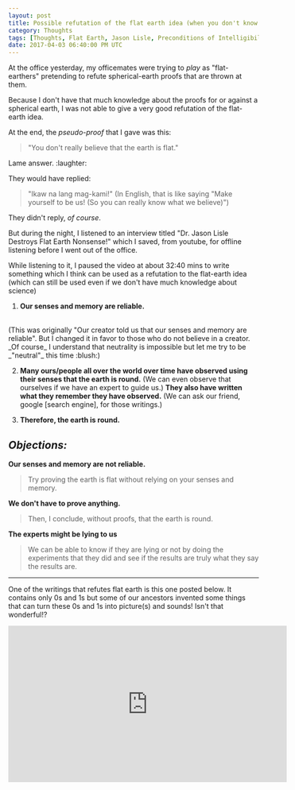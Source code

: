 ```yaml
---
layout: post
title: Possible refutation of the flat earth idea (when you don't know science like me)
category: Thoughts
tags: [Thoughts, Flat Earth, Jason Lisle, Preconditions of Intelligibility]
date: 2017-04-03 06:40:00 PM UTC
---
```


<!-- April 4, 2017 02:40:00 AM Philippine Time -->


At the office yesterday, my officemates were trying to _play_ as "flat-earthers" pretending to refute spherical-earth proofs that are thrown at them.

<!--more-->

Because I don't have that much knowledge about the proofs for or against a spherical earth, I was not able to give a very good refutation of the flat-earth idea.

At the end, the _pseudo-proof_ that I gave was this:

> "You don't really believe that the earth is flat."

Lame answer. :laughter:

They would have replied:

> "Ikaw na lang mag-kami!" (In English, that is like saying "Make yourself to be us! (So you can really know what we believe)")

They didn't reply, _of course_.

But during the night, I listened to an interview titled "Dr. Jason Lisle Destroys Flat Earth Nonsense!" which I saved, from youtube, for offline listening before I went out of the office.

While listening to it, I paused the video at about 32:40 mins to write something which I think can be used as a refutation to the flat-earth idea (which can still be used even if we don't have much knowledge about science)

1. **Our senses and memory are reliable.**
<br />
(This was originally "Our creator told us that our senses and memory are reliable". But I changed it in favor to those who do not believe in a creator. _Of course_ I understand that neutrality is impossible but let me try to be _"neutral"_ this time :blush:)

2. **Many ours/people all over the world over time have observed using their senses that the earth is round.** (We can even observe that ourselves if we have an expert to guide us.) **They also have written what they remember they have observed.** (We can ask our friend, google [search engine], for those writings.)

3. **Therefore, the earth is round.**

## _Objections:_

**Our senses and memory are not reliable.**
> Try proving the earth is flat without relying on your senses and memory.

**We don't have to prove anything.**
> Then, I conclude, without proofs, that the earth is round.

**The experts might be lying to us**
> We can be able to know if they are lying or not by doing the experiments that they did and see if the results are truly what they say the results are.


---

One of the writings that refutes flat earth is this one posted below. It contains only 0s and 1s but some of our ancestors invented some things that can turn these 0s and 1s into picture(s) and sounds! Isn't that wonderful!?

<iframe width="560" height="315" src="https://www.youtube.com/embed/KbYbCB5Zj_E" frameborder="0" allowfullscreen></iframe>
